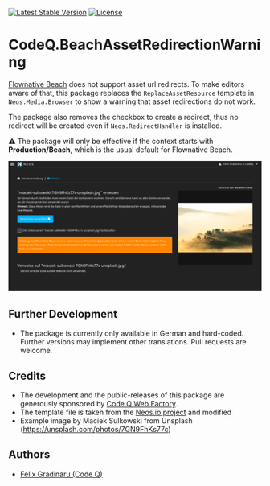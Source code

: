 [![Latest Stable Version](https://poser.pugx.org/codeq/beach-asset-redirection-warning/v/stable)](https://packagist.org/packages/codeq/beach-asset-redirection-warning)
[![License](https://poser.pugx.org/codeq/beach-asset-redirection-warning/license)](LICENSE)

# CodeQ.BeachAssetRedirectionWarning

[Flownative Beach](https://www.flownative.com/en/products/beach.html) does not support asset url redirects.
To make editors aware of that, this package replaces the
`ReplaceAssetResource` template in `Neos.Media.Browser`
to show a warning that asset redirections do not work.

The package also removes the checkbox to create a redirect,
thus no redirect will be created even if `Neos.RedirectHandler`
is installed.

:warning: The package will only be effective if the context starts with **Production/Beach**, which is the usual default for Flownative Beach.

![Screenshot of asset replacement](Screenshot.png)

## Further Development

* The package is currently only available in German and hard-coded. Further versions may implement other translations. Pull requests are welcome.

## Credits

* The development and the public-releases of this package are generously sponsored by [Code Q Web Factory](http://codeq.at).
* The template file is taken from the [Neos.io project](https://github.com/neos/neos-development-collection/blob/8.2/Neos.Media.Browser/Resources/Private/Templates/Asset/ReplaceAssetResource.html) and modified
* Example image by Maciek Sulkowski from Unsplash (https://unsplash.com/photos/7GN9FhKs77c)

## Authors

* [Felix Gradinaru (Code Q)](mailto:fg@codeq.at)
